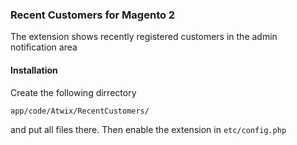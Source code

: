 ### Recent Customers for Magento 2 
The extension shows recently registered customers in the admin notification area
#### Installation
Create the following dirrectory
```
app/code/Atwix/RecentCustomers/
```

and put all files there. Then enable the extension in `etc/config.php`